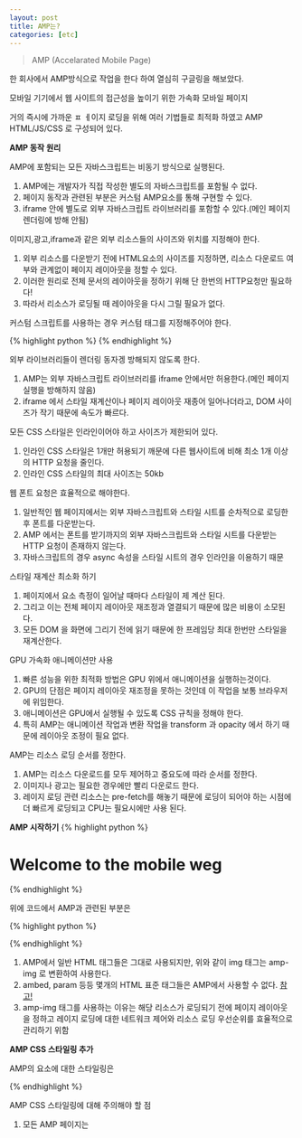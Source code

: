 ```yaml
---
layout: post
title: AMP는?
categories: [etc]
---
```

> AMP (Accelarated Mobile Page)

<p>한 회사에서 AMP방식으로 작업을 한다 하여 열심히 구글링을 해보았다.</p>

<p>모바일 기기에서 웹 사이트의 접근성을 높이기 위한 가속화 모바일 페이지</p>
<p>거의 즉시에 가까운 ㅍ ㅔ이지 로딩을 위해 여러 기법들로 최적화 하였고 AMP HTML/JS/CSS 로 구성되어 있다.</p>

<strong>AMP 동작 원리</strong>

<p class="txt_point no-bottom">AMP에 포함되는 모든 자바스크립트는 비동기 방식으로 실행된다.</p>

1. AMP에는 개발자가 직접 작성한 별도의 자바스크립트를 포함될 수 없다.
2. 페이지 동작과 관련된 부분은 커스텀 AMP요소를 통해 구현할 수 있다.
3. iframe 안에 별도로 외부 자바스크립트 라이브러리를 포함할 수 있다.(메인 페이지 렌더링에 방해 안됨)

<p class="txt_point no-bottom">이미지,광고,iframe과 같은 외부 리소스들의 사이즈와 위치를 지정해야 한다.</p>

1. 외부 리소스를 다운받기 전에 HTML요소의 사이즈를 지정하면, 리소스 다운로드 여부와 관계없이 페이지 레이아웃을 정할 수 있다.
2. 이러한 원리로 전체 문서의 레이아웃을 정하기 위해 단 한번의 HTTP요청만 필요하다!
3. 따라서 리소스가 로딩될 때 레이아웃을 다시 그릴 필요가 없다.

<p class="txt_point no-bottom">커스텀 스크립트를 사용하는 경우 커스텀 태그를 지정해주어야 한다.</p>
{% highlight python %}
<script async custom-element="amp-iframe" src="https://cdn.ampproject.org/v0/amp-youtube-0.1.js"></script>
{% endhighlight %}

<p class="txt_point no-bottom">외부 라이브러리들이 렌더링 동자겡 방해되지 않도록 한다.</p>

1. AMP는 외부 자바스크립트 라이브러리를 iframe 안에서만 허용한다.(메인 페이지 실행을 방해하지 않음)
2. iframe 에서 스타일 재계산이나 페이지 레이아웃 재종어 일어나더라고, DOM 사이즈가 작기 때문에 속도가 빠르다.

<p class="txt_point no-bottom">모든 CSS 스타일은 인라인이어야 하고 사이즈가 제한되어 있다.</p>

1. 인라인 CSS 스타일은 1개만 허용되기 깨문에 다른 웹사이트에 비해 최소 1개 이상의 HTTP 요청을 줄인다. 
2. 인라인 CSS 스타일의 최대 사이즈는 50kb

<p class="txt_point no-bottom">웹 폰트 요청은 효율적으로 해야한다.</p>

1. 일반적인 웹 페이지에서는 외부 자바스크립트와 스타일 시트를 순차적으로 로딩한 후 폰트를 다운받는다.
2. AMP 에서는 폰트를 받기까지의 외부 자바스크립트와 스타일 시트를 다운받는 HTTP 요청이 존재하지 않는다.
3. 자바스크립트의 경우 async 속성을 스타일 시트의 경우 인라인을 이용하기 때문 

<p class="txt_point no-bottom">스타일 재계산 최소화 하기</p>

1. 페이지에서 요소 측정이 일어날 때마다 스타일이 제 계산 된다.
2. 그리고 이는 전체 페이지 레이아웃 재조정과 열결되기 때문에 많은 비용이 소모된다. 
3. 모든 DOM 을 화면에 그리기 전에 읽기 때문에 한 프레임당 최대 한번만 스타일을 재계산한다.

<p class="txt_point no-bottom">GPU 가속화 애니메이션만 사용</p>

1. 빠른 성능을 위한 최적화 방법은 GPU 위에서 애니메이션을 실행하는것이다.
2. GPU의 단점은 페이지 레이아웃 재조정을 못하는 것인데 이 작업을 보통 브라우저에 위임한다.
3. 애니메이션은 GPU에서 실행될 수 있도록 CSS 규칙을 정해야 한다.
4. 특히 AMP는 애니메이션 작업과 변환 작업을 transform 과 opacity 에서 하기 때문에 레이아웃 조정이 필요 없다.

<p class="txt_point no-bottom">AMP는 리소스 로딩 순서를 정한다.</p>

1. AMP는 리소스 다운로드를 모두 제어하고 중요도에 따라 순서를 정한다.
2. 이미지나 광고는 필요한 경우에만 빨리 다운로드 한다.
3. 레이지 로딩 관련 리소스는 pre-fetch를 해놓기 때문에 로딩이 되어야 하는 시점에 더 빠르게 로딩되고 CPU는 필요시에만 사용 된다.

<strong>AMP 시작하기</strong>
{% highlight python %}
<!doctype html>
<html amp lang="en">
  <head>
    <meta charset="utf-8">
    <script async src="https://cdn.ampproject.org/v0.js"></script>
    <title>Hello, AMPs</title>
    <link rel="canonical" href="http://example.ampproject.org/article-metadata.html" />
    <meta name="viewport" content="width=device-width,minimum-scale=1,initial-scale=1">
    <script type="application/ld+json">
      {
        "@context": "http://schema.org",
        "@type": "NewsArticle",
        "headline": "Open-source framework for publishing content",
        "datePublished": "2015-10-07T12:02:41Z",
        "image": [
          "logo.jpg"
        ]
      }
    </script>
    <style amp-boilerplate>body{-webkit-animation:-amp-start 8s steps(1,end) 0s 1 normal both;-moz-animation:-amp-start 8s steps(1,end) 0s 1 normal both;-ms-animation:-amp-start 8s steps(1,end) 0s 1 normal both;animation:-amp-start 8s steps(1,end) 0s 1 normal both}@-webkit-keyframes -amp-start{from{visibility:hidden}to{visibility:visible}}@-moz-keyframes -amp-start{from{visibility:hidden}to{visibility:visible}}@-ms-keyframes -amp-start{from{visibility:hidden}to{visibility:visible}}@-o-keyframes -amp-start{from{visibility:hidden}to{visibility:visible}}@keyframes -amp-start{from{visibility:hidden}to{visibility:visible}}</style>
    <noscript><style amp-boilerplate>body{-webkit-animation:none;-moz-animation:none;-ms-animation:none;animation:none}
    </style></noscript>
  </head>
  <body>
    <h1>Welcome to the mobile weg</h1>
  </body>
</html>
{% endhighlight %}

<p>위에 코드에서 AMP과 관련된 부분은</p>

{% highlight python %}
<!-- AMP 자바스크립트 라이브러리 로딩 -->
<script async src="https://cdn.ampproject.org/v0.js"></script>

<!-- AMP CSS 스타일 -->
<style amp-boilerplate>body{-webkit-animation:-amp-start 8s steps(1,end) 0s 1 normal both;-moz-animation:-amp-start 8s steps(1,end) 0s 1 normal both;-ms-animation:-amp-start 8s steps(1,end) 0s 1 normal both;animation:-amp-start 8s steps(1,end) 0s 1 normal both}@-webkit-keyframes -amp-start{from{visibility:hidden}to{visibility:visible}}@-moz-keyframes -amp-start{from{visibility:hidden}to{visibility:visible}}@-ms-keyframes -amp-start{from{visibility:hidden}to{visibility:visible}}@-o-keyframes -amp-start{from{visibility:hidden}to{visibility:visible}}@keyframes -amp-start{from{visibility:hidden}to{visibility:visible}}</style>
<noscript><style amp-boilerplate>body{-webkit-animation:none;-moz-animation:none;-ms-animation:none;animation:none}</style></noscript>
{% endhighlight %}

1. AMP에서 일반 HTML 태그들은 그대로 사용되지만, 위와 같이 img 태그는 amp-img 로 변환하여 사용한다.
2. ambed, param 등등 몇개의 HTML 표준 태그들은 AMP에서 사용할 수 없다. [참고!](https://github.com/ampproject/amphtml/blob/master/spec/amp-html-format.md)
3. amp-img 태그를 사용하는 이유는 해당 리소스가 로딩되기 전에 페이지 레이아웃을 정하고 레이지 로딩에 대한 네트워크 제어와 리소스 로딩 우선순위를 효율적으로 관리하기 위함

<strong>AMP CSS 스타일링 추가</strong>

<p>AMP의 요소에 대한 스타일링은 <style amp-custom> 태그를 이용한다.</p>

{% highlight python %}
<style amp-custom>
  /* any custom style goes here */
  body {
    background-color: white;
  }
  amp-img {
    background-color: gray;
    border: 1px solid black;
  }
</style>
{% endhighlight %}

<p class="txt_point no-bottom">AMP CSS 스타일링에 대해 주의해야 할 점</p>

1. 모든 AMP 페이지는 <style amp-custom> 태그 한 개만 포함할 수 있다.
2. HTML 인라인 CSS를 사용할 수 없다. 모든 스타일 규칙은 head 안에 선언되야함.
3. !important 를 비롤하여 몇몇 표준 스타일 규칙을 사용할 수 없고 외부 스타일 시트 참조도 불가능 하다.(커스텀 폰트 제외)

<p class="txt_point no-bottom">AMP 검색과 배포</p>

1. 같은 웹 컨텐츠에 대해 AMP, non AMP 페이지 2개를 모두 갖고 있는 경우가 있다.
2. 이러한 경우 <link> 를 이용해서 두 페이지를 연결한다.
3. 일반 HTML 페이지에서는 

{% highlight python %}
<link rel="amphtml" href="https://www.example.com/url/to/amp/document.html">
{% endhighlight %}

4. AMP 페이지에는
{% highlight python %}
<link rel="canonical" href="https://www.example.com/url/to/full/document.html">
{% endhighlight %}

5. 만약 구분 없이 AMP 페이지만 가지고 있을 경우
{% highlight python %}
<link rel="canonical" href="https://www.example.com/url/to/amp/document.html">
{% endhighlight %}

<strong>튜토리얼 결과 페이지</strong>

<p>위 코드들의 결과물을 아래와 같다.</p>

![getting-started-result](https://user-images.githubusercontent.com/43769441/59585538-b054c200-911b-11e9-9efe-aff0178157c0.png)

<strong>참고하면 좋은 사이트</strong>

[AMP 사이트](https://amp.dev/)
[google 공식 블로그](https://googleblog.blogspot.com/2015/10/introducing-accelerated-mobile-pages.html)